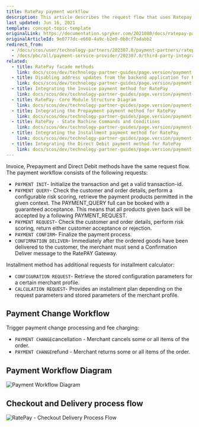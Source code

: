 ```yaml
---
title: RatePay payment workflow
description: This article describes the request flow that uses Ratepay.
last_updated: Jun 16, 2021
template: concept-topic-template
originalLink: https://documentation.spryker.com/2021080/docs/ratepay-payment-workflow
originalArticleId: 9e0777dc-e660-4a9c-b2e0-0b8cf7adabb2
redirect_from:
  - /docs/scos/user/technology-partners/202307.0/payment-partners/ratepay/ratepay-payment-workflow.html
  - /docs/pbc/all/payment-service-provider/202307.0/third-party-integrations/ratepay/ratepay-payment-workflow.html
related:
  - title: RatePay facade methods
    link: docs/scos/dev/technology-partner-guides/page.version/payment-partners/ratepay/ratepay-facade-methods.html
  - title: Disabling address updates from the backend application for RatePay
    link: docs/scos/dev/technology-partner-guides/page.version/payment-partners/ratepay/disabling-address-updates-from-the-backend-application-for-ratepay.html
  - title: Integrating the Invoice payment method for RatePay
    link: docs/scos/dev/technology-partner-guides/page.version/payment-partners/ratepay/integrating-payment-methods-for-ratepay//integrating-the-invoice-payment-method-for-ratepay.html
  - title: RatePay- Core Module Structure Diagram
    link: docs/scos/dev/technology-partner-guides/page.version/payment-partners/ratepay/ratepay-core-module-structure-diagram.html
  - title: Integrating the Prepayment payment method for RatePay
    link: docs/scos/dev/technology-partner-guides/page.version/payment-partners/ratepay/integrating-payment-methods-for-ratepay//integrating-the-prepayment-payment-method-for-ratepay.html
  - title: RatePay - State Machine Commands and Conditions
    link: docs/scos/dev/technology-partner-guides/page.version/payment-partners/ratepay/ratepay-state-machine-commands-and-conditions.html
  - title: Integrating the Installment payment method for RatePay
    link: docs/scos/dev/technology-partner-guides/page.version/payment-partners/ratepay/integrating-payment-methods-for-ratepay//integrating-the-installment-payment-method-for-ratepay.html
  - title: Integrating the Direct Debit payment method for RatePay
    link: docs/scos/dev/technology-partner-guides/page.version/payment-partners/ratepay/integrating-payment-methods-for-ratepay/integrating-the-direct-debit-payment-method-for-ratepay.html
---
```


Invoice, Prepayment and Direct Debit methods have the same request flow.
The payment workflow consists of the following requests:
*   `PAYMENT INIT`- Initialize the transaction and get a valid transaction-id.
*   `PAYMENT QUERY`- Check the customer and order details, perform a configurable risk scoring, retrieve the payment products permitted in the given context. The PAYMENT_QUERY full can be booked with a guaranteed acceptance. This means that all products given back will be accepted by a following PAYMENT_REQUEST.
*   `PAYMENT REQUEST`- Check the customer and order details, perform risk scoring, return either customer acceptance or rejection.
*   `PAYMENT CONFIRM`- Finalize the payment process.
*   `CONFIRMATION DELIVER`- Immediately after the ordered goods have been delivered to the customer, the merchant must send a Confirmation Deliver message to the RatePAY Gateway.

 Installment method has additional requests for installment calculator:
*   `CONFIGURATION REQUEST`- Retrieve the stored configuration parameters for a certain merchant profile.
*   `CALCULATION REQUEST`- Provides an installment plan depending on the request parameters and stored parameters of the merchant profile.

## Payment Change Workflow

Trigger payment change processing and fee charging:

* `PAYMENT CHANGE`cancellation - Merchant cancels some or all items of the order.
* `PAYMENT CHANGE`refund - Merchant returns some or all items of the order.

## Payment Workflow Diagram

![Payment Workflow Diagram](https://spryker.s3.eu-central-1.amazonaws.com/docs/Technology+Partners/Payment+Partners/Ratepay/ratepay-payment-workflow.png)

## Checkout and Delivery process flow

![RatePay - Checkout Delivery Process Flow](https://spryker.s3.eu-central-1.amazonaws.com/docs/Technology+Partners/Payment+Partners/Ratepay/ratepay-checkout-delivery-process-flow.png)
